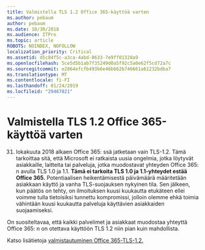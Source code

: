 ```yaml
---
title: Valmistella TLS 1.2 Office 365-käyttöä varten
ms.author: pebaum
author: pebaum
ms.date: 10/30/2018
ms.audience: ITPro
ms.topic: article
ROBOTS: NOINDEX, NOFOLLOW
localization_priority: Critical
ms.assetid: d5c84f5c-a3ca-4abd-8633-7e9ff01328a9
ms.openlocfilehash: 5ce5d5b1ab7f35249d0a5f92c5a0e62f5cd72a7c
ms.sourcegitcommit: e2864efcfb493b6e46b662b746661a61232bdba7
ms.translationtype: MT
ms.contentlocale: fi-FI
ms.lasthandoff: 01/24/2019
ms.locfileid: "29467821"
---
```

# <a name="prepare-for-use-of-tls-12-in-office-365"></a>Valmistella TLS 1.2 Office 365-käyttöä varten

31. lokakuuta 2018 alkaen Office 365: ssä jatketaan vain TLS-1.2. Tämä tarkoittaa sitä, että Microsoft ei ratkaista uusia ongelmia, jotka löytyvät asiakkaille, laitteita tai palveluja, jotka muodostavat yhteyden Office 365: n avulla TLS 1.0 ja 1.1. **Tämä ei tarkoita TLS 1.0 ja 1.1-yhteydet estää Office 365.** Potentiaalisen heikentämisestä päivämäärä määritetään asiakkaan käyttö ja vanha TLS-suojauksen nykyinen tila. Sen jälkeen, kun päätös on tehty, on ilmoituksen kuusi kuukautta etukäteen ellei voimme tulla tietoisiksi tunnettu kompromissi, jolloin olemme ehkä toimia vähintään kuusi kuukautta palveluja käyttävien asiakkaiden suojaamiseksi. 
  
On suositeltavaa, että kaikki palvelimet ja asiakkaat muodostaa yhteyttä Office 365: n on otettava käyttöön TLS 1.2 niin pian kuin mahdollista.
  
Katso lisätietoja [valmistautuminen Office 365-TLS-1.2.](https://support.microsoft.com/help/4057306/preparing-for-tls-1-2-in-office-365)
  

